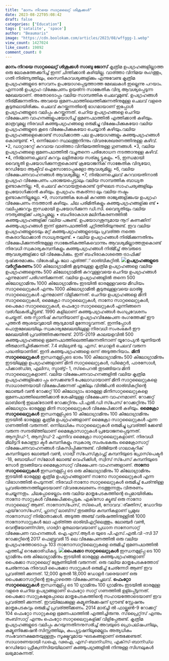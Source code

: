 ```yaml
---
title: "മാനം നിറയെ സാറ്റലൈറ്റ് ശിശുക്കള്‍"
date: 2023-08-22T05:08:42
draft: false
categories: ["Education"]
tags: ['satalite', 'space']
author: "Beaumaris"
image: "https://cdn.boolokam.com/articles/2023/08/wffggg-1.webp"
view_count: 1427024
like_count: 19892
comment_count: 0
---
```


**മാനം നിറയെ സാറ്റലൈറ്റ് ശിശുക്കള്‍** **സാബു ജോസ്** കൃത്രിമ ഉപഗ്രഹങ്ങളില്ലാത്ത ഒരു ലോകത്തേക്കുറിച്ച് ഇന്ന് ചിന്തിക്കാന്‍ കഴിയില്ല. വാര്ത്താ വിനിമയ രംഗത്തും, ഗതി നിര്ണ്യത്തിലും, സൈനികാവശ്യങ്ങള്ക്കും എന്നുവേണ്ട കൃത്രിമ ഉപഗ്രഹങ്ങളുടെ സേവനം ഉപയോഗപ്പെടുത്താത്ത മേഖലകള്‍ ഇല്ലെന്നു പറയാം. എന്നാല്‍ ഉപഗ്രഹ വിക്ഷേപണം ഉയര്ന്ന സാങ്കേതിക വിദ്യ ആവശ്യപ്പെടുന്ന മേഖലയാണ്. അതോടൊപ്പം വലിയ സാമ്പത്തിക ചെലവുമുണ്ട്. ഉപഗ്രഹങ്ങള്‍ നിര്മി്ക്കുന്നതിനും അവയെ ഭ്രമണപഥത്തിലെത്തിക്കുന്നതിനുമുള്ള ചെലവ് വളരെ കൂടുതലായിരിക്കും. ചെലവ് കുറയ്ക്കുന്നതിന്റെ ഭാഗമായാണ് ഇപ്പോള്‍ ഉപഗ്രഹങ്ങളുടെ വലിപ്പം കുറയ്ക്കുന്നത്. ചെറിയ ഉപഗ്രഹങ്ങളെ ചെറിയ വിക്ഷേപണ വാഹനങ്ങളുപയോഗിച്ച് ഭ്രമണപഥത്തില്‍ എത്തിക്കാന്‍ കഴിയും. മാത്രവുമല്ല നിരവധി കുഞ്ഞുപഗ്രഹങ്ങളെ ഒരുമിച്ചു വിക്ഷേപിക്കുകയോ വലിയ ഉപഗ്രഹങ്ങളുടെ കൂടെ വിക്ഷേപിക്കുകയോ ചെയ്യാന്‍ കഴിയും.വലിയ ഉപഗ്രഹങ്ങളെക്കൊണ്ട് സാധിക്കാത്ത പല ഉപയോഗങ്ങളും കുഞ്ഞുപഗ്രഹങ്ങള്‍ കൊണ്ടുണ്ട്. •1, ഒന്നിലേറെ സ്ഥലത്തുനിന്നും വിവരശേഖരണത്തിനുള്ള കഴിവ്. •2, ഡാറ്റാറേറ്റ് കുറവായ വാര്ത്താ വിനിമയത്തിനുള്ള ഗുണങ്ങള്‍. •3, വലിയ ഉപഗ്രഹങ്ങളെ ഭ്രമണപഥത്തില്‍ വച്ചുതന്നെ പരിശോധന നടത്താനുള്ള കഴിവ്. •4, നിര്മാണച്ചെലവ് കുറവും ലളിതമായ സര്ക്യൂ ട്ടുകളും. •5, ഇന്ധമായി വൈദ്യുതി ഉപയോഗിക്കുന്നതുകൊണ്ട് ക്രയോജനിക് സാങ്കേതിക വിദ്യയോ, റേഡിയോ ആക്ടീവ് ഐസോടോപ്പുകളോ ആവശ്യമില്ല. •6, വലിയ വിക്ഷേപണവാഹനങ്ങള്‍ ആവശ്യമില്ല. •7, നിര്മാണച്ചെലവ് കുറവായതിനാല്‍ ഉപഗ്രഹ വിക്ഷേപണം പരാജയപ്പെട്ടാലും വലിയ സാമ്പത്തിക ബാധ്യത ഉണ്ടാകുന്നില്ല. •8, ചെലവ് കുറവായതുകൊണ്ട് ദുര്ഘലട സാഹചര്യങ്ങളിലും ഉപയോഗിക്കാന്‍ കഴിയും. ഉപഗ്രഹം തകര്ന്നാ ലും വലിയ നഷ്ടം ഉണ്ടാകുന്നില്ലല്ലോ. •9, സാമ്പത്തിക ശേഷി കുറഞ്ഞ രാജ്യങ്ങള്ക്കുംയ ഉപഗ്രഹ വിക്ഷേപണം നടത്താന്‍ കഴിയും. ചില പരിമിതികളും കുഞ്ഞുപഗ്രഹങ്ങള്ക്കു ണ്ട് • വലിപ്പക്കുറവും ഇന്ധമായി ഉപയോഗിക്കുന്ന ഡി.സി. വൈദ്യുതിയും വലിയ ദൗത്യങ്ങള്ക്ക് പര്യാപ്തമല്ല. • ബഹിരാകാശ മലിനീകരണത്തില്‍ കുഞ്ഞുപഗ്രഹങ്ങള്ക്ക് വലിയ പങ്കുണ്ട്. ഉപയോഗശൂന്യമായ നൂറ് കണക്കിന് കുഞ്ഞുപഗ്രഹങ്ങള്‍ ഇന്ന് ഭ്രമണപഥത്തില്‍ ചുറ്റിത്തിരിയുന്നുണ്ട്. ഇവ വലിയ ഉപഗ്രഹങ്ങളുടെയും മറ്റ് കുഞ്ഞുപഗ്രഹങ്ങളുടെയും പ്രവര്ത്ത നത്തെ തകരാറിലാക്കാന്‍ സാധ്യതയുണ്ട്. • വലിയ ഉപഗ്രഹങ്ങള്‍ നിര്മിക്കുന്നതിനും വിക്ഷേപിക്കുന്നതിനുമുള്ള സാങ്കേതികത്തികവൊന്നും ആവശ്യമില്ലാത്തതുകൊണ്ട് നിരവധി സ്വകാര്യകമ്പനികളും കുഞ്ഞുപഗ്രഹങ്ങള്‍ നിര്മി്ച്ച് അവരുടെ ആവശ്യങ്ങള്ക്കാ യി വിക്ഷേപിക്കും. ഇത് ബഹിരാകാശത്തെ ട്രാഫിക്ക് ദുഷ്‌ക്കരമാക്കും. വിശേഷിച്ചും ലോ എര്ത്ത്് ഓര്ബികറ്റില്‍. **![](https://cdn.boolokam.com/articles/2023/08/ffgggg-4.jpg)ഉപഗ്രഹങ്ങളുടെ വർഗ്ഗീകരണം** 500 കിലോഗ്രാമില്‍ കൂടുതലുള്ള കൃത്രിമ ഉപഗ്രഹങ്ങളെ വലിയ ഉപഗ്രഹങ്ങളെന്നും 500 കിലോഗ്രാമില്‍ കുറവുള്ളവയെ ചെറിയ ഉപഗ്രഹങ്ങള്‍ എന്നുമാണ് പരിഗണിക്കുന്നത്. വലിയ ഉപഗ്രഹങ്ങളില്‍ തന്നെ 500 കിലോഗ്രാമിനും 1000 കിലോഗ്രാമിനും ഇടയില്‍ ഭാരമുള്ളവയെ മീഡിയം സാറ്റലൈറ്റുകള്‍ എന്നും 1000 കിലോഗ്രാമില്‍ കൂടുതലുള്ളവയെ ലാര്ജ്മ സാറ്റലൈറ്റുകള്‍ എന്നുമാണ് വിളിക്കുന്നത്. ചെറിയ ഉപഗ്രഹങ്ങളെ മിനി സാറ്റലൈറ്റുകള്‍, മൈക്രോ സാറ്റലൈറ്റുകള്‍, നാനോ സാറ്റലൈറ്റുകള്‍, പൈകോ സാറ്റലൈറ്റുകള്‍, ഫെംറ്റോ സാറ്റലൈറ്റുകള്‍ എന്നിങ്ങനെ വര്ഗീലകരിച്ചിട്ടുണ്ട്. 1990 കളിലാണ് കുഞ്ഞുപഗ്രഹങ്ങള്‍ രംഗപ്രവേശനം ചെയ്തത്. ഒരു സ്പാനിഷ് കമ്പനിയാണ് ഉപഗ്രഹവിക്ഷേപണ രംഗത്തേക്ക് ഈ പുത്തന്‍ ആശയവുമായി ആദ്യമായി മുന്നോട്ടുവന്നത്. ഇന്നിപ്പോള്‍ പൊതുമേഖലയിലും സ്വകാര്യമേഖലയിലുള്ള നിരവധി സംരംഭകര്‍ ഈ മേഖലയില്‍ പ്രവര്ത്തിതക്കുന്നുണ്ട്. 2015-2019 കാലയളവില്‍ 500 കുഞ്ഞുപഗ്രഹങ്ങളെ ഭ്രമണപഥത്തിലെത്തിക്കുന്നതിനാണ് യൂറോപ്യന്‍ യൂണിയന്‍ തീരുമാനിച്ചിരിക്കുന്നത്. 7.4 ബില്യണ്‍ യു. എസ്. ഡോളര്‍ ചെലവ് വരുന്ന പദ്ധതിയാണിത്. ഇനി കുഞ്ഞുപഗ്രഹങ്ങളെ ഒന്ന് അടുത്തറിയാം. **മിനി സാറ്റലൈറ്റുകള്‍** ഇന്ധനമുള്പ്പടെ ഭാരം 100 കിലോഗ്രാമിനും 500 കിലോഗ്രാമിനും ഇടയിലുള്ള ഉപഗ്രഹങ്ങളാണ് മിനി സാറ്റലൈറ്റുകള്‍, ഡിമെറ്റര്‍, പാരസോള്‍, പിക്കാര്ഡ്ങ, എലിസ, സ്മാര്ട്ട്– 1, സ്‌പൈറല്‍ തുടങ്ങിയവ മിനി സാറ്റലൈറ്റുകളാണ്. വലിയ വിക്ഷേപണവാഹനങ്ങളില്‍ വലിയ കൃത്രിമ ഉപഗ്രഹങ്ങള്ക്കൊ പ്പം സെക്കണ്ടറി പേലോഡായാണ് മിനി സാറ്റലൈറ്റുകളെ സാധാരണയായി വിക്ഷേപിക്കുന്നത് എങ്കിലും വിര്ജിപന്‍ ഓര്ബികറ്റിന്റെ ലോഞ്ചര്‍ വണ്‍ റോക്കറ്റ് 100 കിലോഗ്രാം ഭാരമുള്ള മിനിസാറ്റലൈറ്റുകളെ ഭ്രമണപഥത്തിലെത്തിക്കാന്‍ ശേഷിയുള്ള വിക്ഷേപണ വാഹനമാണ്. റോക്കറ്റ് ലാബിന്റെ ഇലക്‌ട്രോണ്‍ റോക്കറ്റിനും പി.എല്‍.ഡി സ്‌പേസ് റോക്കറ്റിനും 150 കിലോഗ്രാം ഭാരമുള്ള മിനി സാറ്റലൈറ്റുകള്‍ വിക്ഷേപിക്കാന്‍ കഴിയും. **മൈക്രോ സാറ്റലൈറ്റുകള്‍** ഇന്ധനമുള്പ്പടെ 10 കിലോഗ്രാമിനും 100 കിലോഗ്രാമിനും ഇടയില്‍ ഭാരമുള്ള കൃത്രിമ ഉപഗ്രഹങ്ങളാണ് മൈക്രോ സാറ്റലൈറ്റുകള്‍ എന്ന ഗണത്തില്‍ വരുന്നത്. ഒന്നിലധികം സാറ്റലൈറ്റുകള്‍ ഒരുമിച്ചു പ്രവര്ത്തി ക്കേണ്ടി വരുന്ന സന്ദര്ഭ്ത്തിലാണ് മൈക്രോസാറ്റുകള്‍ പ്രയോജനപ്പെടുന്നത്. ആസ്ട്രിഡ്-1, ആസ്ട്രിഡ്-2 എന്നിവ മൈക്രോ സാറ്റലൈറ്റുകളാണ്. നിരവധി മിലിട്ടറി കോണ്ട്രാ ക്ടര്‍ കമ്പനികളും സ്വകാര്യ സംരംഭകരും മൈക്രോസാറ്റ് വിക്ഷേപണവാഹനങ്ങള്‍ വികസിപ്പിക്കുന്നുണ്ട്. വിര്ജിയന്‍ ഗാലാക്ടറിക് കമ്പനിയുടെ ലോഞ്ചര്‍ വണ്‍, ഗാര്വി് സ്‌പേസ്‌ക്രാഫ്റ്റ് കമ്പനിയുടെ പ്രോസ്‌പെക്ടര്‍ -18, ബോയിംഗ് സ്‌മോള്‍ ലോഞ്ച് വെഹിക്കിള്‍, സ്വിസ് സ്‌പേസ് കമ്പനിയുടെ സോര്‍ തുടങ്ങിയവ മൈക്രോസാറ്റ് വിക്ഷേപണ വാഹനങ്ങളാണ്. **നാനോ സാറ്റലൈറ്റുകള്‍** ഇന്ധനമുള്പ്പ ടെ ഒരു കിലോഗ്രാമിനും 10 കിലോഗ്രാമിനും ഇടയില്‍ ഭാരമുള്ള കൃത്രിമ ഉപഗ്രഹങ്ങളാണ് നാനോ സാറ്റലൈറ്റുകള്‍ എന്ന വിഭാഗത്തില്‍ പെടുന്നത്. നിരവധി നാനോ സാറ്റലൈറ്റുകള്‍ ഒരുമിച്ച് ചേര്ന്നുിള്ള പ്രവര്ത്തെനത്തിലൂടെയാണ് വിവരശേഖരണം നടത്തുന്നതും വിതരണം ചെയ്യുന്നതും. ചിലപ്പോഴെല്ലാം ഒരു വലിയ മാതൃപേടകത്തിന്റെ ഒപ്പമായിരിക്കും നാനോ സാറ്റുകള്‍ വിക്ഷേപിക്കപ്പെടുക. എക്‌സോ ക്യൂബ് ഒരു നാനോ സാറ്റലൈറ്റ് ആണ്. നാനോസ്‌പേസ്, സ്‌പൈര്‍, നോവവര്‌്ക്തിസ്, ഡോറിയ എയ്‌റോസ്‌പേസ്, പ്ലാനറ്റ് ലാബ്‌സ് തുടങ്ങിയ കമ്പനികളാണ് പ്രമുഖ നാനോസാറ്റ് നിര്മാ‌താക്കള്‍. അടുത്ത അഞ്ച് വര്ഷേത്തിനുള്ളില്‍ 1000 നാനോസാറ്റുകള്‍ ലോ എര്ത്ത്ത ഓര്ബിഎറ്റിലെത്തും. ലോഞ്ചര്‍ വണ്‍, വെന്റിയോണ്സ്ണ, ഗാര്വിറ മുതലായവയാണ് പ്രധാന നാനോസാറ്റ് വിക്ഷേപണ വാഹനങ്ങള്‍. ഐ.എസ്.ആര്‍.ഒ യുടെ പി.എസ്.എല്‍.വി -സി 37 റോക്കറ്റിന്റെ 2017 ഫെബ്രുവരി 15 ലെ വിക്ഷേപണത്തില്‍ ഒരു വലിയ ഉപഗ്രഹത്തോടൊപ്പം 103 നാനോസാറ്റ്‌ലൈറ്റുകളെ ഒരുമിച്ച് ഭ്രമണപഥത്തില്‍ എത്തിച്ച് റെക്കോര്ഡികട്ടു. **![](https://cdn.boolokam.com/articles/2023/08/wfgggg.webp)പൈക്കോ സാറ്റലൈറ്റുകള്‍** ഇന്ധനമുള്പ്പ ടെ 100 ഗ്രാമിനും ഒരു കിലോഗ്രാമിനും ഇടയില്‍ ഭാരമുള്ള കുഞ്ഞുപഗ്രഹങ്ങളാണ് പൈക്കോ സാറ്റലൈറ്റ് ശ്രേണിയില്‍ വരുന്നത്. ഒരു വലിയ മാതൃപേടകത്തോട് ചേര്ന്നോക നിരവധി പൈക്കോ സാറ്റുകള്‍ ഒരുമിച്ച് ചേര്ന്നോി ആണ് ഇവ പ്രവര്ത്തി ക്കുന്നത്. 12,000 മുതല്‍ 18,000 ഡോളര്‍ വരെയാണ് ഒരു പൈക്കോസാറ്റിന്റെ ഇപ്പോഴത്തെ വിക്ഷേപണച്ചെലവ്. **ഫെംറ്റോ സാറ്റലൈറ്റുകള്‍** ഇന്ധനമുള്പ്പ ടെ 10 ഗ്രാമിനും 100 ഗ്രാമിനും ഇടയില്‍ ഭാരമുള്ള വളരെ ചെറിയ ഉപഗ്രങ്ങളാണ് ഫെംറ്റോ സാറ്റ് ഗണത്തില്‍ ഉള്പ്പെ്ടുന്നത്. പൈക്കോ സാറ്റുകളേപ്പോലെ മാതൃപേടകത്തിന്റെ സഹായത്തോടെയാണ് ഇവ പ്രവര്ത്തി ക്കുന്നത്. ഇവയിലേക്കുള്ള കമ്യൂണിക്കേഷന് ഗ്രൗണ്ട് സ്റ്റേഷനും മാതൃപേടകവും ഒരുമിച്ച് പ്രവര്ത്തി്ക്കണം. 2014 മാര്ച്ചി ല്‍ ഫാല്ക്കണ്‍-9 റോക്കറ്റ് 104 ഫെംറ്റോ സാറ്റുകളെ ഭ്രമണപഥത്തില്‍ എത്തിച്ചിരുന്നു. സ്‌പ്രൈറ്റ്‌സ് എന്നും തംബ്‌സാറ്റ് എന്നും ഫെംറ്റോ സാറ്റലൈറ്റുകള്ക്ക് വിളിപ്പേരുണ്ട്. കൃത്രിമ ഉപഗ്രഹങ്ങളുടെ വലിപ്പം കുറയുന്നതിനനുസരിച്ച് അവയുടെ പ്രൊപല്ഷപനിലും, കമ്യൂണിക്കേഷന്‍ സിസ്റ്റത്തിലും, കംപ്യുട്ടഷനിലൂമെല്ലാം അത്യധികം സംവേദനക്ഷമതയുള്ളതും സൂക്ഷ്മവുമായ ഘടകങ്ങളാണ് ഒരുക്കേണ്ടത്. സാധാരണയായി ഡഒഎ, ഢഒഎ, എസ്-ബാന്ഡ്സ, എക്‌സ്-ബാന്ഡ്ധ റേഡിയോ ഫ്രീക്വന്സിയയിലാണ് കുഞ്ഞുപഗ്രങ്ങളില്‍ നിന്നുള്ള സിഗ്നലുകള്‍ ലഭ്യമാകുന്നത്.
